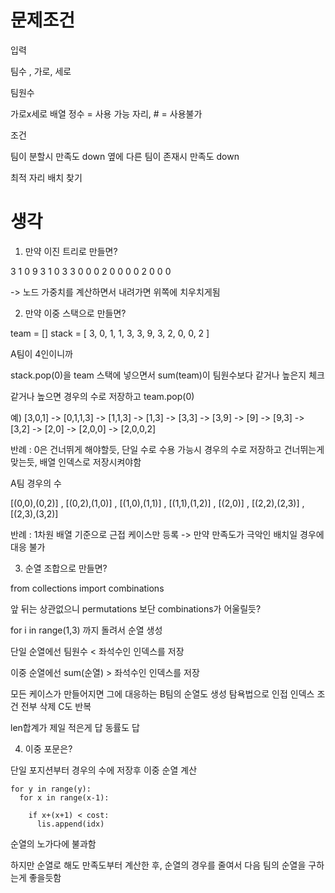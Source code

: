 # 문제조건

입력

팀수 , 가로, 세로

팀원수

가로x세로 배열
정수 = 사용 가능 자리, # = 사용불가


조건

팀이 분할시 만족도 down
옆에 다른 팀이 존재시 만족도 down

최적 자리 배치 찾기


# 생각



1. 만약 이진 트리로 만들면?

3
1 0
9 3 1
0 3 3 0
0 0 2 0 0
0 0 2 0 0 0      

-> 노드 가중치를 계산하면서 내려가면 위쪽에 치우치게됨 


2. 만약 이중 스택으로 만들면?

team = []
stack = [ 3, 0, 1, 1, 3, 3, 9, 3, 2, 0, 0, 2 ]

A팀이 4인이니까

stack.pop(0)을 team 스택에 넣으면서
sum(team)이 팀원수보다 같거나 높은지 체크

같거나 높으면 경우의 수로 저장하고 team.pop(0)

예) [3,0,1] -> [0,1,1,3] -> [1,1,3] -> [1,3] -> [3,3] -> [3,9] -> [9] -> [9,3] -> [3,2] -> [2,0] -> [2,0,0] -> [2,0,0,2]

반례 : 0은 건너뛰게 해야할듯, 단일 수로 수용 가능시 경우의 수로 저장하고 건너뛰는게 맞는듯, 배열 인덱스로 저장시켜야함

A팀 경우의 수

[(0,0),(0,2)] , [(0,2),(1,0)] , [(1,0),(1,1)] , [(1,1),(1,2)] , [(2,0)] , [(2,2),(2,3)] , [(2,3),(3,2)]

반례 : 1차원 배열 기준으로 근접 케이스만 등록 -> 만약 만족도가 극악인 배치일 경우에 대응 불가


3. 순열 조합으로 만들면?

from collections import combinations

앞 뒤는 상관없으니 permutations 보단 combinations가 어울릴듯?

for i in range(1,3) 까지 돌려서 순열 생성

단일 순열에선 팀원수 < 좌석수인 인덱스를 저장

이중 순열에선 sum(순열) > 좌석수인 인덱스를 저장


모든 케이스가 만들어지면 그에 대응하는 B팀의 순열도 생성
탐욕법으로 인접 인덱스 조건 전부 삭제
C도 반복

len합계가 제일 적은게 답
동률도 답


4. 이중 포문은?

단일 포지션부터 경우의 수에 저장후 이중 순열 계산

    for y in range(y):
      for x in range(x-1):

        if x+(x+1) < cost:
          lis.append(idx)

순열의 노가다에 불과함

하지만 순열로 해도 만족도부터 계산한 후, 순열의 경우를 줄여서 다음 팀의 순열을 구하는게 좋을듯함


